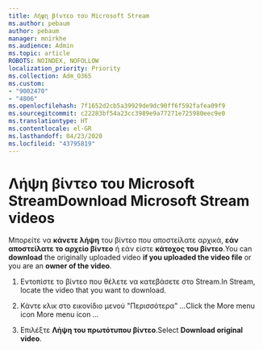 ```yaml
---
title: Λήψη βίντεο του Microsoft Stream
ms.author: pebaum
author: pebaum
manager: mnirkhe
ms.audience: Admin
ms.topic: article
ROBOTS: NOINDEX, NOFOLLOW
localization_priority: Priority
ms.collection: Adm_O365
ms.custom:
- "9002470"
- "4806"
ms.openlocfilehash: 7f1652d2cb5a39929de9dc90ff6f592fafea09f9
ms.sourcegitcommit: c22283bf54a23cc3989e9a77271e725980eec9e0
ms.translationtype: HT
ms.contentlocale: el-GR
ms.lasthandoff: 04/23/2020
ms.locfileid: "43795819"
---
```

# <a name="download-microsoft-stream-videos"></a><span data-ttu-id="0698d-102">Λήψη βίντεο του Microsoft Stream</span><span class="sxs-lookup"><span data-stu-id="0698d-102">Download Microsoft Stream videos</span></span>

<span data-ttu-id="0698d-103">Μπορείτε να **κάνετε λήψη** του βίντεο που αποστείλατε αρχικά, **εάν αποστείλατε το αρχείο βίντεο** ή εάν είστε **κάτοχος του βίντεο**.</span><span class="sxs-lookup"><span data-stu-id="0698d-103">You can **download** the originally uploaded video **if you uploaded the video file** or you are an **owner of the video**.</span></span>

1. <span data-ttu-id="0698d-104">Εντοπίστε το βίντεο που θέλετε να κατεβάσετε στο Stream.</span><span class="sxs-lookup"><span data-stu-id="0698d-104">In Stream, locate the video that you want to download.</span></span>

2. <span data-ttu-id="0698d-105">Κάντε κλικ στο εικονίδιο μενού "Περισσότερα" *...*</span><span class="sxs-lookup"><span data-stu-id="0698d-105">Click the More menu icon More menu icon *...*</span></span>

3. <span data-ttu-id="0698d-106">Επιλέξτε **Λήψη του πρωτότυπου βίντεο**.</span><span class="sxs-lookup"><span data-stu-id="0698d-106">Select **Download original video**.</span></span>
